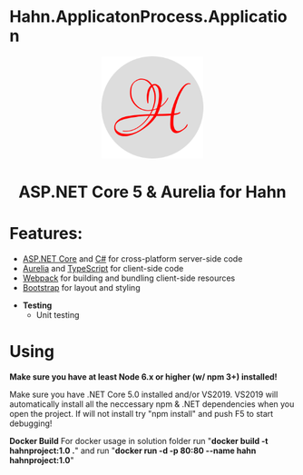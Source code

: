 # Hahn.ApplicatonProcess.Application

<p align="center">
  <img src="./wwwroot/apple-touch-icon.png" alt="ASP.NET Core & Aurelia 5" title="ASP.NET Core & Aurelia 5">
  <h1 align="center">ASP.NET Core 5 & Aurelia for Hahn<h1>
</p>

# Features:
<ul>
        <li><a href="https://get.asp.net/">ASP.NET Core</a> and <a href="https://msdn.microsoft.com/en-us/library/67ef8sbd.aspx">C#</a> for cross-platform server-side code</li>
        <li><a href="http://aurelia.io/">Aurelia</a> and <a href="http://www.typescriptlang.org/">TypeScript</a> for client-side code</li>
        <li><a href="https://webpack.github.io/">Webpack</a> for building and bundling client-side resources</li>
        <li><a href="http://getbootstrap.com/">Bootstrap</a> for layout and styling</li>
</ul>

- **Testing**
  - Unit testing 

# Using

**Make sure you have at least Node 6.x or higher (w/ npm 3+) installed!**

Make sure you have .NET Core 5.0 installed and/or VS2019.
VS2019 will automatically install all the neccessary npm & .NET dependencies when you open the project.
If will not install try "npm install" and push F5 to start debugging!

**Docker Build**
For docker usage in solution folder run "**docker build -t hahnproject:1.0 .**"
and run "**docker run -d -p 80:80 --name hahn hahnproject:1.0**"
